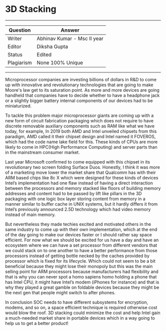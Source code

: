 # 3D Stacking

---

| Question   | Answer                                                            |
| ---------- | ----------------------------------------------------------------- |
| Writer     | Abhinav Kumar - Msc II year                                      |
| Editor     | Diksha Gupta                                                       |
| Status     | Edited                                                               |
| Plagiarism | None 100% Unique                                                  |

---

Microprocessor companies are investing billions of dollars in R&D to come up with innovative and revolutionary technologies that are going to make Moore's law get to its saturation point. As more and more devices are going handheld that companies have to decide whether to have a headphone jack or a slightly bigger battery internal components of our devices had to be miniaturized.

To tackle this problem major microprocessor giants are coming up with a new form of circuit fabrication packaging which does not require to have discrete removable auxiliary components such as RAM like what we have today, for example, In 2019 both AMD and Intel unveiled chipsets from this paradigm, AMD called it their chipset design and Intel named it FOVEROS, which had the code name lake field for this. These kinds of CPUs are more likely to come in HPC(High Performance Computing) and server parts than in the mainstream consumer market.

Last year Microsoft confirmed to come equipped with this chipset in its revolutionary two screen folding Surface Duos. Honestly, I think it was more of a marketing move lower the market share that Qualcomm has with their ARM based chips like 8c X which were designed for these kinds of devices Intel’s implementation had one flaw instead of having a direct interaction between the processors and memory stacked like floors of building memory addresses and content had to be passed by lift like pillars in the 3D packaging with one logic box layer storing content from memory in a manner similar to buffer cache in UNIX systems, but it hardly differs it from Intel’s previously announced 2.5D technology which had video memory instead of main memory.

But nevertheless they made techies excited and motivated others in the same industry to come up with their own implementation, which at the end of the day going to make our devices faster or I should rather say space efficient. For now what we should be excited for us have a day and have an ecosystem where we can have a set processor from different vendors that we could stack on to one another to have a better performance from those processors instead of getting bottle necked by the caches provided by processor which is fixed for its lifecycle. Which could not seem to be a bit beneficial because they might lose their monopoly but this was the main selling point for ARM processors because manufacturers had flexibility and that is why you can never spot a homo sapiens homo holding a phone that has Intel CPU, it might have Intel’s modem (iPhones for instance) and that is why they played a great gamble on foldable devices because they might be the next gen that people might switch to after phones.

In conclusion SOC needs to have different subsystems for encryption, modems, and so on, a space efficient technique is required otherwise cost would blow the roof. 3D stacking could minimize the cost and help Intel gain a much-needed market share in portable devices which in a way going to help us to get a better product!